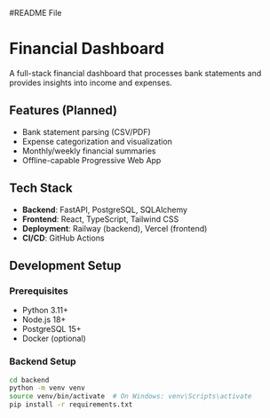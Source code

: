 #README File

# Financial Dashboard

A full-stack financial dashboard that processes bank statements and provides insights into income and expenses.

## Features (Planned)
- Bank statement parsing (CSV/PDF)
- Expense categorization and visualization
- Monthly/weekly financial summaries
- Offline-capable Progressive Web App

## Tech Stack
- **Backend**: FastAPI, PostgreSQL, SQLAlchemy
- **Frontend**: React, TypeScript, Tailwind CSS
- **Deployment**: Railway (backend), Vercel (frontend)
- **CI/CD**: GitHub Actions

## Development Setup

### Prerequisites
- Python 3.11+
- Node.js 18+
- PostgreSQL 15+
- Docker (optional)

### Backend Setup
```bash
cd backend
python -m venv venv
source venv/bin/activate  # On Windows: venv\Scripts\activate
pip install -r requirements.txt